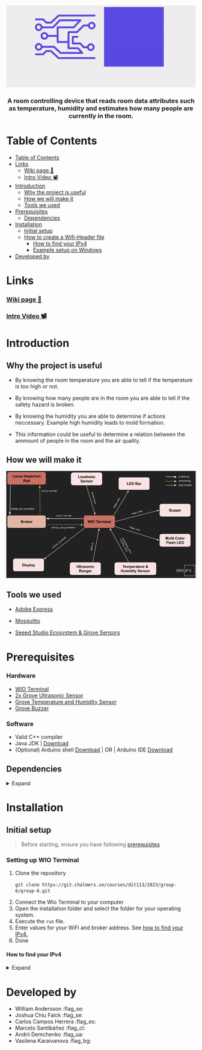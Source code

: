 
<div align="center">

![Locus Imperium](/media/LocusImperium.gif)

### A room controlling device that reads room data attributes such as temperature, humidity and estimates how many people are currently in the room.

<!-- TODO: improve text here ^ -->

</div>

# Table of Contents 

- [Table of Contents](#table-of-contents)
- [Links](#links)
    - [Wiki page 📖](#wiki-page-)
    - [Intro Video 📽️](#intro-video-️)
- [Introduction](#introduction)
  - [Why the project is useful](#why-the-project-is-useful)
  - [How we will make it](#how-we-will-make-it)
  - [Tools we used](#tools-we-used)
- [Prerequisites](#prerequisites)
    - [Dependencies](#dependencies)
- [Installation](#installation)
  - [Initial setup](#initial-setup)
  - [How to create a Wifi-Header file](#how-to-create-a-wifi-header-file)
    - [How to find your IPv4](#how-to-find-your-ipv4)
    - [Example setup on Windows](#example-setup-on-windows)
- [Developed by](#developed-by)



# Links

### [Wiki page 📖](https://git.chalmers.se/courses/dit113/2023/group-6/group-6/-/wikis/home)


### [Intro Video 📽️](https://drive.google.com/file/d/1Pbf4bzjwEkn8IahF9TAhGNku1HNMAWEZ/view?usp=sharing)


# Introduction

## Why the project is useful

- By knowing the room temperature you are able to tell if the temperature is too high or not.

- By knowing how many people are in the room you are able to tell if the safety hazard is broken.

- By knowing the humidity you are able to determine if actions neccessary. Example high humidity leads to mold formation.

- This information could be useful to determine a relation between the ammount of people in the room and the air quality.

## How we will make it

![Locus Imperium](/media/mqtt.png)

## Tools we used

- [Adobe Express](https://www.adobe.com/express/)

- [Mosquitto](https://mosquitto.org/)

- [Seeed Studio Ecosystem & Grove Sensors](https://www.seeedstudio.com/)

# Prerequisites
### Hardware
 - [WIO Terminal](https://wiki.seeedstudio.com/Wio-Terminal-Getting-Started/)
 - [2x Grove Ultrasonic Sensor](https://wiki.seeedstudio.com/Grove-Ultrasonic_Ranger/)
 - [Grove Temperature and Humidity Sensor](https://wiki.seeedstudio.com/Grove-TemperatureAndHumidity_Sensor/)
 - [Grove Buzzer](https://wiki.seeedstudio.com/Grove-Buzzer/)

### Software
 - Valid C++ compiler
 - Java JDK | [Download](https://www.oracle.com/java/technologies/javase-jdk16-downloads.html)
  - (Optional) Arduino shell [Download](https://www.arduino.cc/en/software) | OR | Arduino IDE [Download](https://www.arduino.cc/en/software)

  ## Dependencies
  <details>
  <summary> Expand </summary>

- [Seeeduino SAMD Core (1.8.3)](https://www.seeedstudio.com/) by Seeed Studio
- [Grove Temperature And Humidity Sensor (2.0.1)](https://github.com/Seeed-Studio/Grove_Temperature_And_Humidity_Sensor) by Seeed Studio
- [Grove Ultrasonic Ranger (1.0.1)](https://github.com/Seeed-Studio/Seeed_Arduino_UltrasonicRanger) by Seeed Studio
- [PubSubClient (2.8.0)](https://github.com/knolleary/pubsubclient) by Nick O’Leary
- [FS (File System) (2.1.1)]() by Seeed Studio
- [rpcUnified (2.1.4)](https://github.com/Seeed-Studio/Seeed_Arduino_rpcUnified) by Seeed Studio
- [rpcWiFi (1.0.6)](https://github.com/Seeed-Studio/Seeed_Arduino_rpcWiFi) by Seeed Studio
- [SFUD (Serial Flash Universal Driver) (2.0.2)](https://github.com/Seeed-Studio/Seeed_Arduino_SFUD) by Seeed Studio
- [Mbed TLS (3.0.1)](https://github.com/Seeed-Studio/Seeed_Arduino_mbedtls) by Seeed Studio

</details>

# Installation
## Initial setup
> Before starting, ensure you have following [prerequisites](#prerequisites)

### Setting up WIO Terminal
1. Clone the repository 
   ```
   git clone https://git.chalmers.se/courses/dit113/2023/group-6/group-6.git
   ```
2. Connect the Wio Terminal to your computer
3. Open the installation folder and select the folder for your operating system.
4. Execute the  `run` file.
5. Enter values for your WiFi and broker address. See [how to find your IPv4.](#how-to-find-your-ipv4)
6. Done

#### How to find your IPv4
<details>
<summary> Expand </summary>

- Open a terminal, run the command: Windows: `ipconfig` | MacOS: `/sbin/ifconfig` | Linux: *you know how to do it already*.

- Find and select:
"Wireless LAN adapter Wi-Fi: IPv4 Address"

</details>

# Developed by

- William Andersson :flag_se:
- Joshua Chiu Falck :flag_se:
- Carlos Campos Herrera :flag_es:
- Marcelo Santibáñez :flag_cl:
- Andrii Demchenko :flag_ua:
- Vasilena Karaivanova :flag_bg:
